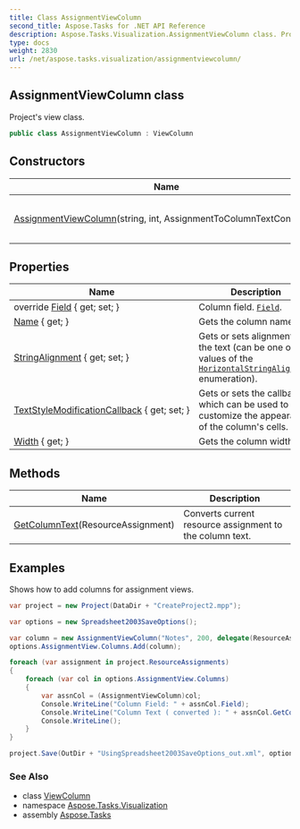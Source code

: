 ```yaml
---
title: Class AssignmentViewColumn
second_title: Aspose.Tasks for .NET API Reference
description: Aspose.Tasks.Visualization.AssignmentViewColumn class. Projects view class
type: docs
weight: 2830
url: /net/aspose.tasks.visualization/assignmentviewcolumn/
---
```

## AssignmentViewColumn class

Project's view class.

```csharp
public class AssignmentViewColumn : ViewColumn
```

## Constructors

| Name | Description |
| --- | --- |
| [AssignmentViewColumn](assignmentviewcolumn/)(string, int, AssignmentToColumnTextConverter) | Initializes a new instance of the AssignmentViewColumn class. |

## Properties

| Name | Description |
| --- | --- |
| override [Field](../../aspose.tasks.visualization/assignmentviewcolumn/field/) { get; set; } | Column field. [`Field`](./field/). |
| [Name](../../aspose.tasks.visualization/viewcolumn/name/) { get; } | Gets the column name. |
| [StringAlignment](../../aspose.tasks.visualization/viewcolumn/stringalignment/) { get; set; } | Gets or sets alignment of the text (can be one of the values of the [`HorizontalStringAlignment`](../horizontalstringalignment/) enumeration). |
| [TextStyleModificationCallback](../../aspose.tasks.visualization/viewcolumn/textstylemodificationcallback/) { get; set; } | Gets or sets the callback which can be used to customize the appearance of the column's cells. |
| [Width](../../aspose.tasks.visualization/viewcolumn/width/) { get; } | Gets the column width. |

## Methods

| Name | Description |
| --- | --- |
| [GetColumnText](../../aspose.tasks.visualization/assignmentviewcolumn/getcolumntext/)(ResourceAssignment) | Converts current resource assignment to the column text. |

## Examples

Shows how to add columns for assignment views.

```csharp
var project = new Project(DataDir + "CreateProject2.mpp");

var options = new Spreadsheet2003SaveOptions();

var column = new AssignmentViewColumn("Notes", 200, delegate(ResourceAssignment assignment) { return assignment.Get(Asn.NotesText); });
options.AssignmentView.Columns.Add(column);

foreach (var assignment in project.ResourceAssignments)
{
    foreach (var col in options.AssignmentView.Columns)
    {
        var assnCol = (AssignmentViewColumn)col;
        Console.WriteLine("Column Field: " + assnCol.Field);
        Console.WriteLine("Column Text ( converted ): " + assnCol.GetColumnText(assignment));
        Console.WriteLine();
    }
}

project.Save(OutDir + "UsingSpreadsheet2003SaveOptions_out.xml", options);
```

### See Also

* class [ViewColumn](../viewcolumn/)
* namespace [Aspose.Tasks.Visualization](../../aspose.tasks.visualization/)
* assembly [Aspose.Tasks](../../)



